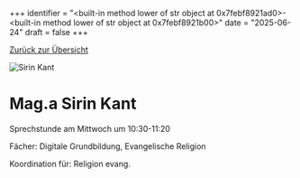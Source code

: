 
+++
identifier = "<built-in method lower of str object at 0x7febf8921ad0>-<built-in method lower of str object at 0x7febf8921b00>"
date = "2025-06-24"
draft = false
+++

 [Zurück zur Übersicht](/schule/lehrpersonal/)

<div class="row">
<div class="column">
<img src="/images/personal/Kant.jpg" alt="Sirin Kant"> 
</div>
<div class="column">

# Mag.a Sirin Kant 

Sprechstunde am Mittwoch um 10:30-11:20

Fächer: Digitale Grundbildung,  Evangelische Religion











Koordination für: Religion evang.

</div>
</div> 

